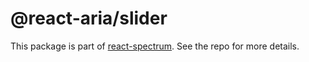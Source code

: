 # @react-aria/slider

This package is part of [react-spectrum](https://github.com/watheia/spectrum). See the repo for more details.